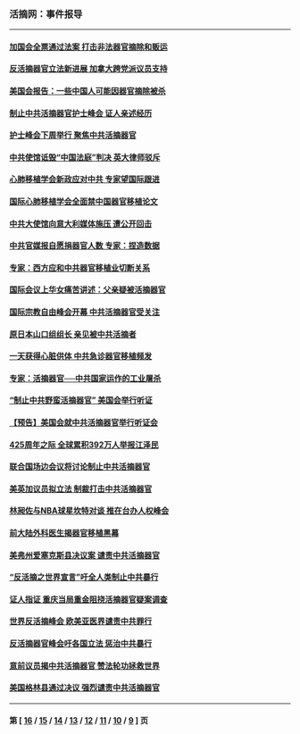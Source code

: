 ### 活摘网：事件报导
---
#### [加国会全票通过法案 打击非法器官摘除和贩运](../../pages/nf5877/n13884924.md?03270430) 
#### [反活摘器官立法新进展 加拿大跨党派议员支持](../../pages/nf5877/n13876061.md?03270430) 
#### [美国会报告：一些中国人可能因器官摘除被杀](../../pages/nf5877/n13867964.md?03270430) 
#### [制止中共活摘器官护士峰会 证人亲述经历](../../pages/nf5877/n13859007.md?03270430) 
#### [护士峰会下周举行 聚焦中共活摘器官](../../pages/nf5877/n13855418.md?03270430) 
#### [中共使馆诋毁“中国法庭”判决 英大律师驳斥](../../pages/nf5877/n13833945.md?03270430) 
#### [心肺移植学会新政应对中共 专家望国际跟进](../../pages/nf5877/n13829043.md?03270430) 
#### [国际心肺移植学会全面禁中国器官移植论文](../../pages/nf5877/n13827785.md?03270430) 
#### [中共大使馆向意大利媒体施压 遭公开回击](../../pages/nf5877/n13826038.md?03270430) 
#### [中共官媒报自愿捐器官人数 专家：捏造数据](../../pages/nf5877/n13814130.md?03270430) 
#### [专家：西方应和中共器官移植业切断关系](../../pages/nf5877/n13772828.md?03270430) 
#### [国际会议上华女痛苦讲述：父亲疑被活摘器官](../../pages/nf5877/n13771583.md?03270430) 
#### [国际宗教自由峰会开幕 中共活摘器官受关注](../../pages/nf5877/n13769995.md?03270430) 
#### [原日本山口组组长 亲见被中共活摘者](../../pages/nf5877/n13767360.md?03270430) 
#### [一天获得心脏供体 中共急诊器官移植频发](../../pages/nf5877/n13764689.md?03270430) 
#### [专家：活摘器官──中共国家运作的工业屠杀](../../pages/nf5877/n13761178.md?03270430) 
#### [“制止中共野蛮活摘器官” 美国会举行听证](../../pages/nf5877/n13735831.md?03270430) 
#### [【预告】美国会就中共活摘器官举行听证会](../../pages/nf5877/n13732843.md?03270430) 
#### [425周年之际 全球累积392万人举报江泽民](../../pages/nf5877/n13719232.md?03270430) 
#### [联合国场边会议将讨论制止中共活摘器官](../../pages/nf5877/n13656361.md?03270430) 
#### [美英加议员拟立法 制裁打击中共活摘器官](../../pages/nf5877/n13430251.md?03270430) 
#### [林昶佐与NBA球星坎特对谈 推在台办人权峰会](../../pages/nf5877/n13414467.md?03270430) 
#### [前大陆外科医生揭器官移植黑幕](../../pages/nf5877/n13401416.md?03270430) 
#### [美弗州爱塞克斯县决议案 谴责中共活摘器官](../../pages/nf5877/n13320919.md?03270430) 
#### [“反活摘之世界宣言”吁全人类制止中共暴行](../../pages/nf5877/n13259730.md?03270430) 
#### [证人指证 重庆当局重金阻挠活摘器官疑案调查](../../pages/nf5877/n13259127.md?03270430) 
#### [世界反活摘峰会 欧美亚医界谴责中共罪行](../../pages/nf5877/n13253550.md?03270430) 
#### [反活摘器官峰会吁各国立法 惩治中共暴行](../../pages/nf5877/n13245052.md?03270430) 
#### [意前议员揭中共活摘器官 赞法轮功拯救世界](../../pages/nf5877/n13203445.md?03270430) 
#### [美国格林县通过决议 强烈谴责中共活摘器官](../../pages/nf5877/n13119367.md?03270430) 

---
#### 第 [ [16](./16.md?03270430) / [15](./15.md?03270430) / [14](./14.md?03270430) / [13](./13.md?03270430) / [12](./12.md?03270430) / [11](./11.md?03270430) / [10](./10.md?03270430) / [9](./9.md?03270430) ] 页
